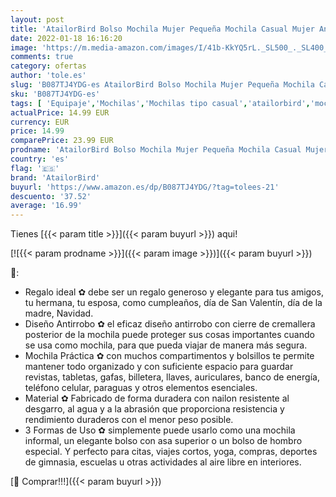 ```yaml
---
layout: post
title: 'AtailorBird Bolso Mochila Mujer Pequeña Mochila Casual Mujer Antirrobo Bolso de Impermeable Nylon y Viaje Ligero Colegio-Negro'
date: 2022-01-18 16:16:20
image: 'https://m.media-amazon.com/images/I/41b-KkYQ5rL._SL500_._SL400_.jpg'
comments: true
category: ofertas
author: 'tole.es'
slug: 'B087TJ4YDG-es AtailorBird Bolso Mochila Mujer Pequeña Mochila Casual...'
sku: 'B087TJ4YDG-es'
tags: [ 'Equipaje','Mochilas','Mochilas tipo casual','atailorbird','mochila', ]
actualPrice: 14.99 EUR
currency: EUR
price: 14.99
comparePrice: 23.99 EUR
prodname: 'AtailorBird Bolso Mochila Mujer Pequeña Mochila Casual Mujer Antirrobo Bolso de Impermeable Nylon y Viaje Ligero Colegio-Negro'
country: 'es'
flag: '🇪🇸'
brand: 'AtailorBird'
buyurl: 'https://www.amazon.es/dp/B087TJ4YDG/?tag=tolees-21'
descuento: '37.52'
average: '16.99'
---
```


Tienes [{{< param title >}}]({{< param buyurl >}}) aqui!

[![{{< param prodname >}}]({{< param image >}})]({{< param buyurl >}})

🔎:

- Regalo ideal ✿ debe ser un regalo generoso y elegante para tus amigos, tu hermana, tu esposa, como cumpleaños, día de San Valentín, día de la madre, Navidad.
- Diseño Antirrobo ✿ el eficaz diseño antirrobo con cierre de cremallera posterior de la mochila puede proteger sus cosas importantes cuando se usa como mochila, para que pueda viajar de manera más segura.
- Mochila Práctica ✿ con muchos compartimentos y bolsillos te permite mantener todo organizado y con suficiente espacio para guardar revistas, tabletas, gafas, billetera, llaves, auriculares, banco de energía, teléfono celular, paraguas y otros elementos esenciales.
- Material ✿ Fabricado de forma duradera con nailon resistente al desgarro, al agua y a la abrasión que proporciona resistencia y rendimiento duraderos con el menor peso posible.
- 3 Formas de Uso ✿ simplemente puede usarlo como una mochila informal, un elegante bolso con asa superior o un bolso de hombro especial. Y perfecto para citas, viajes cortos, yoga, compras, deportes de gimnasia, escuelas u otras actividades al aire libre en interiores.

[🛒 Comprar!!!]({{< param buyurl >}})
